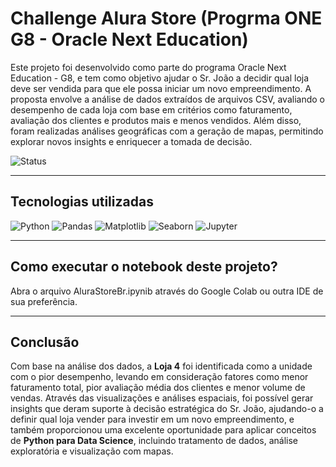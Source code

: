 # Challenge Alura Store (Progrma ONE G8 - Oracle Next Education)

Este projeto foi desenvolvido como parte do programa Oracle Next Education - G8, e tem como objetivo ajudar o Sr. João a decidir qual loja deve ser vendida para que ele possa iniciar um novo empreendimento. A proposta envolve a análise de dados extraídos de arquivos CSV, avaliando o desempenho de cada loja com base em critérios como faturamento, avaliação dos clientes e produtos mais e menos vendidos. Além disso, foram realizadas análises geográficas com a geração de mapas, permitindo explorar novos insights e enriquecer a tomada de decisão.

![Status](https://img.shields.io/badge/status-concluído-brightgreen)

---
## Tecnologias utilizadas

![Python](https://img.shields.io/badge/Python-3776AB?style=for-the-badge&logo=python&logoColor=white)
![Pandas](https://img.shields.io/badge/Pandas-150458?style=for-the-badge&logo=pandas&logoColor=white)
![Matplotlib](https://img.shields.io/badge/Matplotlib-ff5722?style=for-the-badge&logo=matplotlib&logoColor=white)
![Seaborn](https://img.shields.io/badge/Seaborn-4B8BBE?style=for-the-badge&logo=python&logoColor=white)
![Jupyter](https://img.shields.io/badge/Jupyter-F37626?style=for-the-badge&logo=jupyter&logoColor=white)

---

## Como executar o notebook deste projeto?

Abra o arquivo AluraStoreBr.ipynib através do Google Colab ou outra IDE de sua preferência.

---

## Conclusão

Com base na análise dos dados, a **Loja 4** foi identificada como a unidade com o pior desempenho, levando em consideração fatores como menor faturamento total, pior avaliação média dos clientes e menor volume de vendas. 
Através das visualizações e análises espaciais, foi possível gerar insights que deram suporte à decisão estratégica do Sr. João, ajudando-o a definir qual loja vender para investir em um novo empreendimento, e também proporcionou uma excelente oportunidade para aplicar conceitos de **Python para Data Science**, incluindo tratamento de dados, análise exploratória e visualização com mapas.

